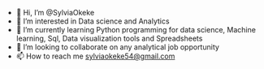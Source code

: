 - 👋 Hi, I’m @SylviaOkeke
- 👀 I’m interested in Data science and Analytics
- 🌱 I’m currently learning Python programming for data science, Machine learning, Sql, Data visualization tools and Spreadsheets
- 💞️ I’m looking to collaborate on any analytical job opportunity
- 📫 How to reach me sylviaokeke54@gmail.com

<!---
SylviaOkeke is a ✨ special ✨ repository because its `README.md` (this file) appears on your GitHub profile.
You can click the Preview link to take a look at your changes.
--->
